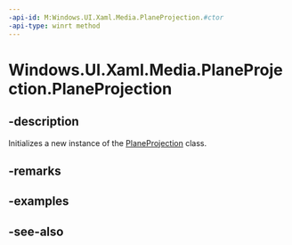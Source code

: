 ```yaml
---
-api-id: M:Windows.UI.Xaml.Media.PlaneProjection.#ctor
-api-type: winrt method
---
```


<!-- Method syntax
public PlaneProjection()
-->

# Windows.UI.Xaml.Media.PlaneProjection.PlaneProjection

## -description
Initializes a new instance of the [PlaneProjection](planeprojection.md) class.


## -remarks

## -examples

## -see-also
